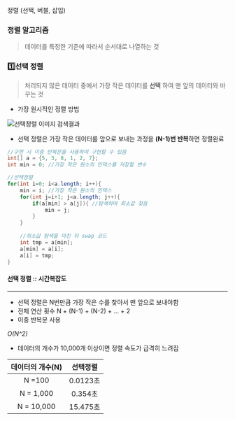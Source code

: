 정렬 (선택, 버블, 삽입)

### 정렬 알고리즘

> 데이터를 특정한 기준에 따라서 순서대로 나열하는 것



### 1️⃣선택 정렬

> 처리되지 않은 데이터 중에서 가장 작은 데이터를 **선택** 하여 맨 앞의 데이터와 바꾸는 것

- 가장 원시적인 정렬 방법

![선택정렬 이미지 검색결과](https://img1.daumcdn.net/thumb/R800x0/?scode=mtistory2&fname=https%3A%2F%2Ft1.daumcdn.net%2Fcfile%2Ftistory%2F256B9C34545081D835)



- 선택 정렬은 가장 작은 데이터를 앞으로 보내는 과정을 **(N-1)번 반복**하면 정렬완료

```java
//구현 시 이중 반복문을 사용하여 구현할 수 있음
int[] a = {5, 3, 8, 1, 2, 7};
int min = 0; //가장 작은 원소의 인덱스를 저장할 변수

//선택정렬
for(int i=0; i<a.length; i++){
    min = i; //가장 작은 원소의 인덱스
    for(int j=i+1; j<a.length; j++){
        if(a[min] > a[j]){ //탐색하며 최소값 찾음
            min = j;
        }
    }
    
    //최소값 탐색을 마친 뒤 swap 코드
    int tmp = a[min];
    a[min] = a[i];
    a[i] = tmp;
}
```



#### 선택 정렬 :: 시간복잡도

---

- 선택 정렬은 N번만큼 가장 작은 수를 찾아서 맨 앞으로 보내야함
- 전체 연산 횟수 N + (N-1) + (N-2) + ... + 2  
- 이중 반복문 사용

*O(N^2)*

- 데이터의 개수가 10,000개 이상이면 정렬 속도가 급격히 느려짐

| 데이터의 개수(N) | 선택정렬 |
| :--------------: | :------: |
|      N =100      | 0.0123초 |
|    N = 1,000     | 0.354초  |
|    N = 10,000    | 15.475초 |

